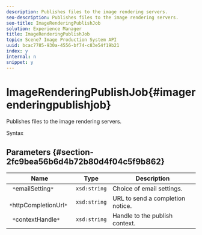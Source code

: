```yaml
---
description: Publishes files to the image rendering servers.
seo-description: Publishes files to the image rendering servers.
seo-title: ImageRenderingPublishJob
solution: Experience Manager
title: ImageRenderingPublishJob
topic: Scene7 Image Production System API
uuid: bcac7785-930a-4556-bf74-c83e54f19b21
index: y
internal: n
snippet: y
---
```


# ImageRenderingPublishJob{#imagerenderingpublishjob}

Publishes files to the image rendering servers.

 Syntax 

## Parameters {#section-2fc9bea56b6d4b72b80d4f04c5f9b862}

|  Name  | Type  | Description  |
|---|---|---|
|  ` *`emailSetting`*`  | `xsd:string`  | Choice of email settings.  |
|  ` *`httpCompletionUrl`*`  | `xsd:string`  | URL to send a completion notice.  |
|  ` *`contextHandle`*`  | `xsd:string`  | Handle to the publish context.  |

